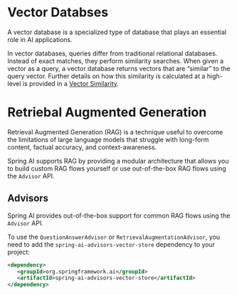 # Vector Databses

A vector database is a specialized type of database that plays an essential role in AI applications.

In vector databases, queries differ from traditional relational databases. Instead of exact matches, they perform similarity searches. When given a vector as a query, a vector database returns vectors that are “similar” to the query vector. Further details on how this similarity is calculated at a high-level is provided in a [Vector Similarity](https://docs.spring.io/spring-ai/reference/api/vectordbs/understand-vectordbs.html#vectordbs-similarity).

# Retriebal Augmented Generation

Retrieval Augmented Generation (RAG) is a technique useful to overcome the limitations of large language models that struggle with long-form content, factual accuracy, and context-awareness.

Spring AI supports RAG by providing a modular architecture that allows you to build custom RAG flows yourself or use out-of-the-box RAG flows using the `Advisor` API.

## Advisors

Spring AI provides out-of-the-box support for common RAG flows using the `Advisor` API.

To use the `QuestionAnswerAdvisor` or `RetrievalAugmentationAdvisor`, you need to add the `spring-ai-advisors-vector-store` dependency to your project:

```xml
<dependency>
   <groupId>org.springframework.ai</groupId>
   <artifactId>spring-ai-advisors-vector-store</artifactId>
</dependency>
```


